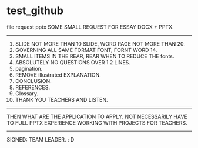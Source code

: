 # test_github
file request pptx
SOME SMALL REQUEST FOR ESSAY DOCX + PPTX.
_______________________________________________
1. SLIDE NOT MORE THAN 10 SLIDE, WORD PAGE NOT MORE THAN 20.
2. GOVERNING ALL SAME FORMAT FONT, FORNT WORD 14.
3. SMALL ITEMS IN THE REAR, REAR WHEN TO REDUCE THE fonts.
4. ABSOLUTELY NO QUESTIONS OVER 1 2 LINES.
5. pagination.
6. REMOVE illustrated EXPLANATION.
7. CONCLUSION.
8. REFERENCES.
9. Glossary.
10. THANK YOU TEACHERS AND LISTEN.
_______________________________________________

THEN WHAT ARE THE APPLICATION TO APPLY. NOT NECESSARILY HAVE TO FULL PPTX
EXPERIENCE WORKING WITH PROJECTS FOR TEACHERS.
___________________
SIGNED: TEAM LEADER. : D
